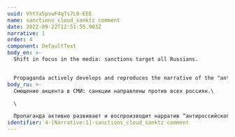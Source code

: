 ```yaml
---
uuid: VhtYa5pswF4qTs7L0-EEE
name: sanctions_cloud_sanktz comment
date: 2022-09-22T12:51:55.903Z
narrative: 1
order: 4
component: DefaultText
body_en: >-
  Shift in focus in the media: sanctions target all Russians.


  Propaganda actively develops and reproduces the narrative of the "anti-Russian" nature of the sanctions, that is, directed primarily against the Russian population.
body_ru: >-
  Смещение акцента в СМИ: санкции направлены против всех россиян.\

  \

  Пропаганда активно развивает и воспроизводит нарратив “антироссийского” характера санкций, то есть направленных прежде всего против населения России.
identifier: 4-[Narrative:1]-sanctions_cloud_sanktz comment
---
```

